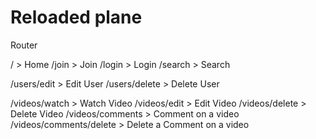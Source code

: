 # Reloaded plane

Router

/ > Home
/join > Join
/login > Login
/search > Search

/users/edit > Edit User
/users/delete > Delete User

/videos/watch > Watch Video
/videos/edit > Edit Video
/videos/delete > Delete Video
/videos/comments > Comment on a video
/videos/comments/delete > Delete a Comment on a video
